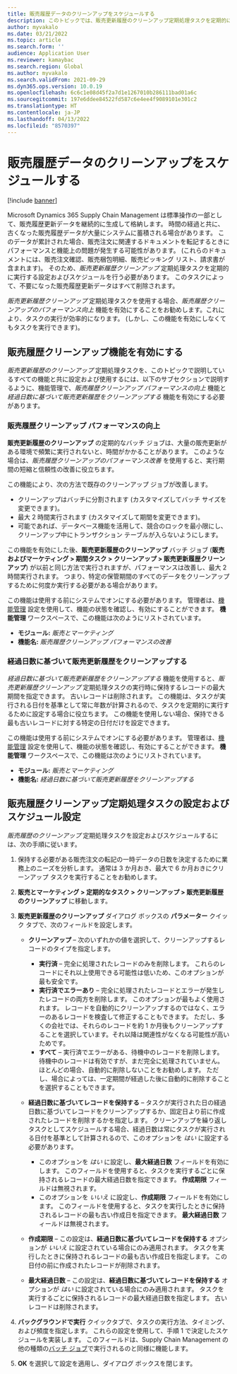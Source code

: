 ```yaml
---
title: 販売履歴データのクリーンアップをスケジュールする
description: このトピックでは、販売更新履歴のクリーンアップ定期処理タスクを定期的に実行してスケジュールすることで、システムのパフォーマンスを向上させる方法について説明します。
author: myvakalo
ms.date: 03/21/2022
ms.topic: article
ms.search.form: ''
audience: Application User
ms.reviewer: kamaybac
ms.search.region: Global
ms.author: myvakalo
ms.search.validFrom: 2021-09-29
ms.dyn365.ops.version: 10.0.19
ms.openlocfilehash: 6c6c1e08d45f2a7d1e1267010b286111bad01a6c
ms.sourcegitcommit: 197e6ddee84522fd587c6e4ee4f9089101e301c2
ms.translationtype: HT
ms.contentlocale: ja-JP
ms.lasthandoff: 04/13/2022
ms.locfileid: "8570397"
---
```

# <a name="schedule-sales-history-data-cleanup"></a>販売履歴データのクリーンアップをスケジュールする

[!include [banner](../includes/banner.md)]

Microsoft Dynamics 365 Supply Chain Management は標準操作の一部として、販売履歴更新データを継続的に生成して格納します。 時間の経過と共に、古くなった販売履歴データが大量にシステムに蓄積される場合があります。 このデータが累計された場合、販売注文に関連するドキュメントを転記するときにパフォーマンスと機能上の問題が発生する可能性があります。 (これらのドキュメントには、販売注文確認、販売梱包明細、販売ピッキング リスト、請求書が含まれます)。 そのため、*販売更新履歴クリーンアップ* 定期処理タスクを定期的に実行する設定およびスケジュールを行う必要があります。 このタスクによって、不要になった販売履歴更新データはすべて削除されます。

*販売更新履歴クリーンアップ* 定期処理タスクを使用する場合、*販売履歴クリーンアップのパフォーマンス向上* 機能を有効にすることをお勧めします。これにより、タスクの実行が効率的になります。 (しかし、この機能を有効にしなくてもタスクを実行できます)。

## <a name="turn-on-the-sales-history-cleanup-features"></a>販売履歴クリーンアップ機能を有効にする

*販売更新履歴のクリーンアップ* 定期処理タスクを、このトピックで説明しているすべての機能と共に設定および使用するには、以下のサブセクションで説明するように、機能管理で、*販売履歴クリーンアップ パフォーマンスの向上* 機能と *経過日数に基づいて販売更新履歴をクリーンアップする* 機能を有効にする必要があります。

### <a name="sales-history-cleanup-performance-improvements"></a>販売履歴クリーンアップ パフォーマンスの向上

**販売更新履歴のクリーンアップ** の定期的なバッチ ジョブは、大量の販売更新がある環境で頻繁に実行されないと、時間がかかることがあります。 このような場合は、*販売履歴クリーンアップのパフォーマンス改善* を使用すると、実行期間の短縮と信頼性の改善に役立ちます。

この機能により、次の方法で既存のクリーンアップ ジョブが改善します。

- クリーンアップはバッチに分割されます (カスタマイズしてバッチ サイズを変更できます)。
- 最大 2 時間実行されます (カスタマイズして期間を変更できます)。
- 可能であれば、データベース機能を活用して、競合のロックを最小限にし、クリーンアップ中にトランザクション テーブルが入らないようにします。

この機能を有効にした後、**販売更新履歴のクリーンアップ** バッチ ジョブ (**販売およびマーケティング \> 期間タスク \> クリーンアップ \> 販売更新履歴クリーンアップ**) が以前と同じ方法で実行されますが、パフォーマンスは改善し、最大 2 時間実行されます。 つまり、特定の保管期間のすべてのデータをクリーンアップするために何度か実行する必要がある場合があります。

この機能は使用する前にシステムでオンにする必要があります。 管理者は、[機能管理](../../fin-ops-core/fin-ops/get-started/feature-management/feature-management-overview.md) 設定を使用して、機能の状態を確認し、有効にすることができます。 **機能管理** ワークスペースで、この機能は次のようにリストされています。

- **モジュール:** *販売とマーケティング*
- **機能名:** *販売履歴クリーンアップ パフォーマンスの改善*

### <a name="clean-up-sales-update-history-based-on-age"></a>経過日数に基づいて販売更新履歴をクリーンアップする

*経過日数に基づいて販売更新履歴をクリーンアップする* 機能を使用すると、*販売更新履歴クリーンアップ* 定期処理タスクの実行時に保持するレコードの最大期間を指定できます。 古いレコードは削除されます。 この機能は、タスクが実行される日付を基準として常に年数が計算されるので、タスクを定期的に実行するために設定する場合に役立ちます。 この機能を使用しない場合、保持できる最も古いレコードに対する特定の日付だけを設定できます。

この機能は使用する前にシステムでオンにする必要があります。 管理者は、[機能管理](../../fin-ops-core/fin-ops/get-started/feature-management/feature-management-overview.md) 設定を使用して、機能の状態を確認し、有効にすることができます。 **機能管理** ワークスペースで、この機能は次のようにリストされています。

- **モジュール:** *販売とマーケティング*
- **機能名:** *経過日数に基づいて販売更新履歴をクリーンアップする*

## <a name="set-up-and-schedule-the-sales-history-cleanup-periodic-task"></a>販売履歴クリーンアップ定期処理タスクの設定およびスケジュール設定

*販売履歴のクリーンアップ* 定期処理タスクを設定およびスケジュールするには、次の手順に従います。

1. 保持する必要がある販売注文の転記の一時データの日数を決定するために業務上のニーズを分析します。 通常は 3 か月おき、最大で 6 か月おきにクリーンアップ タスクを実行することをお勧めします。
1. **販売とマーケティング \> 定期的なタスク \> クリーンアップ \> 販売更新履歴のクリーンアップ** に移動します。
1. **販売更新履歴のクリーンアップ** ダイアログ ボックスの **パラメーター** クイック タブで、次のフィールドを設定します。

    - **クリーンアップ** – 次のいずれかの値を選択して、クリーンアップするレコードのタイプを指定します。

        - **実行済** – 完全に処理されたレコードのみを削除します。 これらのレコードにそれ以上使用できる可能性は低いため、このオプションが最も安全です。
        - **実行済でエラーあり** – 完全に処理されたレコードとエラーが発生したレコードの両方を削除します。 このオプションが最もよく使用されます。 レコードを自動的にクリーンアップするのではなく、エラーのあるレコードを検査して修正することもできます。 ただし、多くの会社では、それらのレコードを約 1 か月後もクリーンアップすることを選択しています。それ以降は関連性がなくなる可能性が高いためです。
        - **すべて** – 実行済でエラーがある、待機中のレコードを削除します。 待機中のレコードは有効ですが、まだ完全に処理されていません。 ほとんどの場合、自動的に削除しないことをお勧めします。 ただし、場合によっては、一定期間が経過した後に自動的に削除することを選択することもできます。

    - **経過日数に基づいてレコードを保持する** – タスクが実行された日の経過日数に基づいてレコードをクリーンアップするか、固定日より前に作成されたレコードを削除するかを指定します。 クリーンアップを繰り返しタスクとしてスケジュールする場合、経過日数は常にタスクが実行される日付を基準として計算されるので、このオプションを *はい* に設定する必要があります。

        - このオプションを *はい* に設定し、**最大経過日数** フィールドを有効にします。 このフィールドを使用すると、タスクを実行するごとに保持されるレコードの最大経過日数を指定できます。 **作成期限** フィールドは無視されます。
        - このオプションを *いいえ* に設定し、**作成期限** フィールドを有効にします。 このフィールドを使用すると、タスクを実行したときに保持されるレコードの最も古い作成日を指定できます。 **最大経過日数** フィールドは無視されます。

    - **作成期限** – この設定は、**経過日数に基づいてレコードを保持する** オプションが *いいえ* に設定されている場合にのみ適用されます。 タスクを実行したときに保持されるレコードの最も古い作成日を指定します。 この日付の前に作成されたレコードが削除されます。
    - **最大経過日数** – この設定は、**経過日数に基づいてレコードを保持する** オプションが *はい* に設定されている場合にのみ適用されます。 タスクを実行するごとに保持されるレコードの最大経過日数を指定します。 古いレコードは削除されます。

1. **バックグラウンドで実行** クイックタブで、タスクの実行方法、タイミング、および頻度を指定します。 これらの設定を使用して、手順 1 で決定したスケジュールを実装します。 このフィールドは、Supply Chain Management の他の種類の[バッチ ジョブ](../../fin-ops-core/dev-itpro/sysadmin/batch-processing-overview.md)で実行されるのと同様に機能します。
1. **OK** を選択して設定を適用し、ダイアログ ボックスを閉じます。
